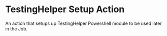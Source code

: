 # TestingHelper Setup Action

An action that setups up TestingHelper Powershell module to be used later in the Job.

